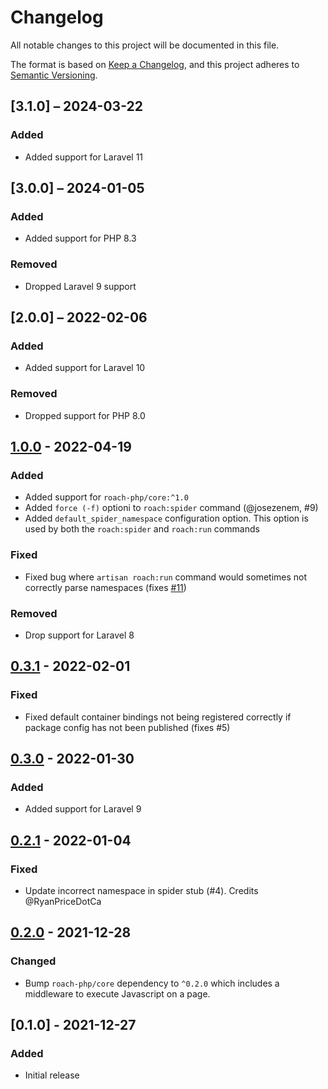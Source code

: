 # Changelog
All notable changes to this project will be documented in this file.

The format is based on [Keep a Changelog](https://keepachangelog.com/en/1.0.0/),
and this project adheres to [Semantic Versioning](https://semver.org/spec/v2.0.0.html).

## [3.1.0] – 2024-03-22

### Added

- Added support for Laravel 11

## [3.0.0] – 2024-01-05

### Added

- Added support for PHP 8.3

### Removed

- Dropped Laravel 9 support

## [2.0.0] – 2022-02-06

### Added

- Added support for Laravel 10

### Removed

- Dropped support for PHP 8.0

## [1.0.0] - 2022-04-19

### Added

- Added support for `roach-php/core:^1.0`
- Added `force (-f)` optioni to `roach:spider` command (@josezenem, #9)
- Added `default_spider_namespace` configuration option. This option is used by both the
  `roach:spider` and `roach:run` commands

### Fixed

- Fixed bug where `artisan roach:run` command would sometimes not correctly parse namespaces (fixes [#11](https://github.com/roach-php/laravel/issues/11))

### Removed

- Drop support for Laravel 8

## [0.3.1] - 2022-02-01

### Fixed

- Fixed default container bindings not being registered correctly if package config has not been published (fixes #5)

## [0.3.0] - 2022-01-30

### Added

- Added support for Laravel 9

## [0.2.1] - 2022-01-04

### Fixed

- Update incorrect namespace in spider stub (#4). Credits @RyanPriceDotCa

## [0.2.0] - 2021-12-28

### Changed

- Bump `roach-php/core` dependency to `^0.2.0` which includes a middleware to execute
  Javascript on a page.

## [0.1.0] - 2021-12-27

### Added

- Initial release

[1.0.0]: https://github.com/roach-php/laravel/compare/0.3.1...1.0.0
[0.3.1]: https://github.com/roach-php/laravel/compare/0.3.0...0.3.1
[0.3.0]: https://github.com/roach-php/laravel/compare/0.2.1...0.3.0
[0.2.1]: https://github.com/roach-php/laravel/compare/0.2.0...0.2.1
[0.2.0]: https://github.com/roach-php/laravel/compare/0.1.0...0.2.0
